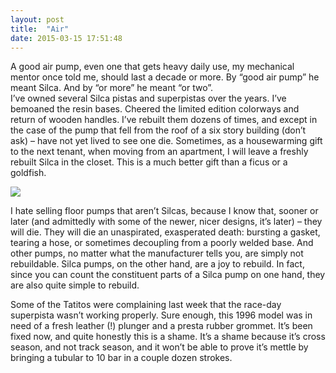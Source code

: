 ```yaml
---
layout: post
title:  "Air"
date: 2015-03-15 17:51:48
---
```


A good air pump, even one that gets heavy daily use, my mechanical mentor once told me, should last a decade or more. By &ldquo;good air pump&rdquo; he meant Silca. And by &ldquo;or more&rdquo; he meant &ldquo;or two&rdquo;.<br/>I&rsquo;ve owned several Silca pistas and superpistas over the years. I&rsquo;ve bemoaned the resin bases. Cheered the limited edition colorways and return of wooden handles. I&rsquo;ve rebuilt them dozens of times, and except in the case of the pump that fell from the roof of a six story building (don&rsquo;t ask) &ndash; have not yet lived to see one die. Sometimes, as a housewarming gift to the next tenant, when moving from an apartment, I will leave a freshly rebuilt Silca in the closet. This is a much better gift than a ficus or a goldfish.

![](https://31.media.tumblr.com/d42d0b44662dd7b06f5db06733e802b9/tumblr_inline_nl9mk3MrAU1tp5evn.jpg)

I hate selling floor pumps that aren&rsquo;t Silcas, because I know that, sooner or later (and admittedly with some of the newer, nicer designs, it&rsquo;s later) &ndash; they will die. They will die an unaspirated, exasperated death: bursting a gasket, tearing a hose, or sometimes decoupling from a poorly welded base. And other pumps, no matter what the manufacturer tells you, are simply not rebuildable. Silca pumps, on the other hand, are a joy to rebuild. In fact, since you can count the constituent parts of a Silca pump on one hand, they are also quite simple to rebuild.

Some of the Tatitos were complaining last week that the race-day superpista wasn&rsquo;t working properly. Sure enough, this 1996 model was in need of a fresh leather (!) plunger and a presta rubber grommet. It&rsquo;s been fixed now, and quite honestly this is a shame. It&rsquo;s a shame because it&rsquo;s cross season, and not track season, and it won&rsquo;t be able to prove it&rsquo;s mettle by bringing a tubular to 10 bar in a couple dozen strokes.
